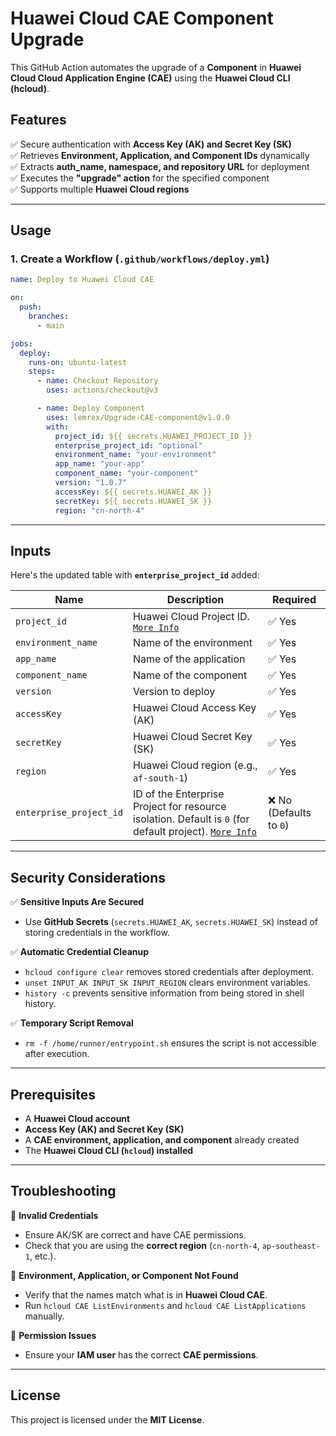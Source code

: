 # **Huawei Cloud CAE Component Upgrade**  

This GitHub Action automates the upgrade of a **Component** in **Huawei Cloud Cloud Application Engine (CAE)** using the **Huawei Cloud CLI (hcloud)**.  

## **Features**  
✅ Secure authentication with **Access Key (AK) and Secret Key (SK)**  
✅ Retrieves **Environment, Application, and Component IDs** dynamically  
✅ Extracts **auth_name, namespace, and repository URL** for deployment  
✅ Executes the **"upgrade" action** for the specified component  
✅ Supports multiple **Huawei Cloud regions**  

---

## **Usage**  

### **1. Create a Workflow (`.github/workflows/deploy.yml`)**  

```yaml
name: Deploy to Huawei Cloud CAE

on:
  push:
    branches:
      - main

jobs:
  deploy:
    runs-on: ubuntu-latest
    steps:
      - name: Checkout Repository
        uses: actions/checkout@v3

      - name: Deploy Component
        uses: lemrex/Upgrade-CAE-component@v1.0.0
        with:
          project_id: ${{ secrets.HUAWEI_PROJECT_ID }}
          enterprise_project_id: "optional"
          environment_name: "your-environment"
          app_name: "your-app"
          component_name: "your-component"
          version: "1.0.7"
          accessKey: ${{ secrets.HUAWEI_AK }}
          secretKey: ${{ secrets.HUAWEI_SK }}
          region: "cn-north-4"
```

---

## **Inputs**  

Here's the updated table with **`enterprise_project_id`** added:  

| Name                   | Description                                                                 | Required |
|------------------------|------------------------------------------------------------------------|----------|
| `project_id`          | Huawei Cloud Project ID. [`More Info`](https://support.huaweicloud.com/intl/en-us/api-cae/cae_06_0021.html) | ✅ Yes |
| `environment_name`    | Name of the environment                                                 | ✅ Yes |
| `app_name`            | Name of the application                                                 | ✅ Yes |
| `component_name`      | Name of the component                                                   | ✅ Yes |
| `version`            | Version to deploy                                                       | ✅ Yes |
| `accessKey`          | Huawei Cloud Access Key (AK)                                            | ✅ Yes |
| `secretKey`          | Huawei Cloud Secret Key (SK)                                            | ✅ Yes |
| `region`             | Huawei Cloud region (e.g., `af-south-1`)                                 | ✅ Yes |
| `enterprise_project_id` | ID of the Enterprise Project for resource isolation. Default is `0` (for default project). [`More Info`](https://support.huaweicloud.com/intl/en-us/usermanual-em/pm_topic_0003.html) | ❌ No (Defaults to `0`) |


---

## **Security Considerations**  

✅ **Sensitive Inputs Are Secured**  
- Use **GitHub Secrets** (`secrets.HUAWEI_AK`, `secrets.HUAWEI_SK`) instead of storing credentials in the workflow.  

✅ **Automatic Credential Cleanup**  
- `hcloud configure clear` removes stored credentials after deployment.  
- `unset INPUT_AK INPUT_SK INPUT_REGION` clears environment variables.  
- `history -c` prevents sensitive information from being stored in shell history.  

✅ **Temporary Script Removal**  
- `rm -f /home/runner/entrypoint.sh` ensures the script is not accessible after execution.  

---

## **Prerequisites**  

- A **Huawei Cloud account**  
- **Access Key (AK) and Secret Key (SK)**  
- A **CAE environment, application, and component** already created  
- The **Huawei Cloud CLI (`hcloud`) installed**  

---

## **Troubleshooting**  

🔹 **Invalid Credentials**  
- Ensure AK/SK are correct and have CAE permissions.  
- Check that you are using the **correct region** (`cn-north-4`, `ap-southeast-1`, etc.).  

🔹 **Environment, Application, or Component Not Found**  
- Verify that the names match what is in **Huawei Cloud CAE**.  
- Run `hcloud CAE ListEnvironments` and `hcloud CAE ListApplications` manually.  

🔹 **Permission Issues**  
- Ensure your **IAM user** has the correct **CAE permissions**.  

---

## **License**  
This project is licensed under the **MIT License**.  

